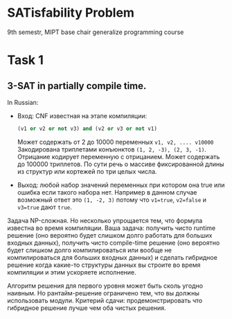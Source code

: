 # SATisfability Problem
9th semestr, MIPT base chair generalize programming course

# Task 1
## 3-SAT in partially compile time.

In Russian:

* Вход: CNF известная на этапе компиляции:
  ```python
  (v1 or v2 or not v3) and (v2 or v3 or not v1)
  ```
  Может содержать от 2 до 10000 переменных `v1, v2, .... v10000`
Закодирована триплетами конъюнктов `(1, 2, -3), (2, 3, -1)`. Отрицание кодирует переменную с отрицанием.
Может содержать до 100000 триплетов.
По сути речь о массиве фиксированной длины из структур или кортежей по три целых числа.

* Выход: любой набор значений переменных при котором она true или ошибка если такого набора нет. Например в данном случае возможный ответ это `(1, -2, 3)` потому что `v1=true`, `v2=false` и `v3=true` дают `true`.

Задача NP-сложная. Но несколько упрощается тем, что формула известна во время компиляции.
Ваша задача: получить чисто runtime решение (оно вероятно будет слишком долго работать для больших входных данных), получить чисто compile-time решение (оно вероятно будет слишком долго компилироваться или вообще не компилироваться для больших входных данных) и сделать гибридное решение когда какие-то структуры данных вы строите во время компиляции и этим ускоряете исполнение.

Алгоритм решения для первого уровня может быть сколь угодно наивным. Но рантайм-решение ограничено тем, что вы должны использовать модули.
Критерий сдачи: продемонстрировать что гибридное решение лучше чем оба чистых решения.